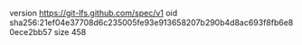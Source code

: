 version https://git-lfs.github.com/spec/v1
oid sha256:21ef04e37708d6c235005fe93e913658207b290b4d8ac693f8fb6e80ece2bb57
size 458
